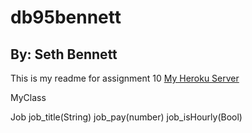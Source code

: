 # db95bennett
## By: Seth Bennett
This is my readme for assignment 10
[My Heroku Server](https://fwb95bennett.herokuapp.com/)

MyClass

Job
    job_title(String)
    job_pay(number)
    job_isHourly(Bool)
